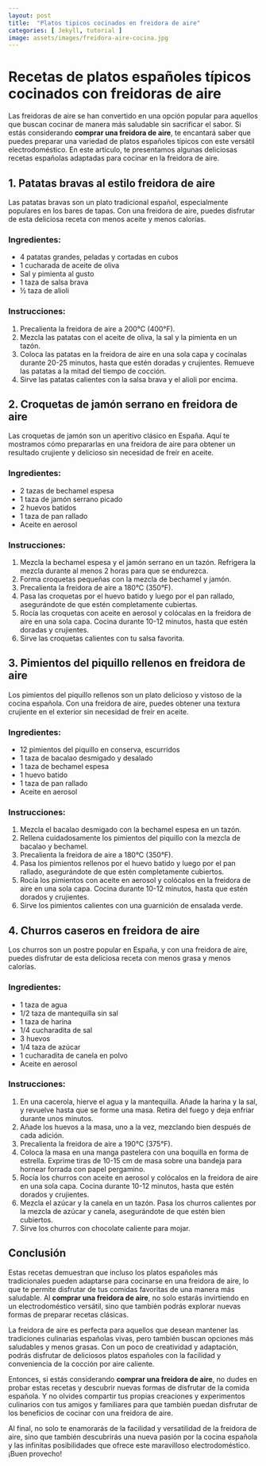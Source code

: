 ```yaml
---
layout: post
title:  "Platos tipicos cocinados en freidora de aire"
categories: [ Jekyll, tutorial ]
image: assets/images/freidora-aire-cocina.jpg
---
```

# Recetas de platos españoles típicos cocinados con freidoras de aire

Las freidoras de aire se han convertido en una opción popular para aquellos que buscan cocinar de manera más saludable sin sacrificar el sabor. Si estás considerando **comprar una freidora de aire**, te encantará saber que puedes preparar una variedad de platos españoles típicos con este versátil electrodoméstico. En este artículo, te presentamos algunas deliciosas recetas españolas adaptadas para cocinar en la freidora de aire.

## 1. Patatas bravas al estilo freidora de aire

Las patatas bravas son un plato tradicional español, especialmente populares en los bares de tapas. Con una freidora de aire, puedes disfrutar de esta deliciosa receta con menos aceite y menos calorías.

### Ingredientes:

- 4 patatas grandes, peladas y cortadas en cubos
- 1 cucharada de aceite de oliva
- Sal y pimienta al gusto
- 1 taza de salsa brava
- ½ taza de alioli

### Instrucciones:

1. Precalienta la freidora de aire a 200°C (400°F).
2. Mezcla las patatas con el aceite de oliva, la sal y la pimienta en un tazón.
3. Coloca las patatas en la freidora de aire en una sola capa y cocínalas durante 20-25 minutos, hasta que estén doradas y crujientes. Remueve las patatas a la mitad del tiempo de cocción.
4. Sirve las patatas calientes con la salsa brava y el alioli por encima.

## 2. Croquetas de jamón serrano en freidora de aire

Las croquetas de jamón son un aperitivo clásico en España. Aquí te mostramos cómo prepararlas en una freidora de aire para obtener un resultado crujiente y delicioso sin necesidad de freír en aceite.

### Ingredientes:

- 2 tazas de bechamel espesa
- 1 taza de jamón serrano picado
- 2 huevos batidos
- 1 taza de pan rallado
- Aceite en aerosol

### Instrucciones:

1. Mezcla la bechamel espesa y el jamón serrano en un tazón. Refrigera la mezcla durante al menos 2 horas para que se endurezca.
2. Forma croquetas pequeñas con la mezcla de bechamel y jamón.
3. Precalienta la freidora de aire a 180°C (350°F).
4. Pasa las croquetas por el huevo batido y luego por el pan rallado, asegurándote de que estén completamente cubiertas.
5. Rocía las croquetas con aceite en aerosol y colócalas en la freidora de aire en una sola capa. Cocina durante 10-12 minutos, hasta que estén doradas y crujientes.
6. Sirve las croquetas calientes con tu salsa favorita.

## 3. Pimientos del piquillo rellenos en freidora de aire

Los pimientos del piquillo rellenos son un plato delicioso y vistoso de la cocina española. Con una freidora de aire, puedes obtener una textura crujiente en el exterior sin necesidad de freír en aceite.

### Ingredientes:

- 12 pimientos del piquillo en conserva, escurridos
- 1 taza de bacalao desmigado y desalado
- 1 taza de bechamel espesa
- 1 huevo batido
- 1 taza de pan rallado
- Aceite en aerosol

### Instrucciones:

1. Mezcla el bacalao desmigado con la bechamel espesa en un tazón.
2. Rellena cuidadosamente los pimientos del piquillo con la mezcla de bacalao y bechamel.
3. Precalienta la freidora de aire a 180°C (350°F).
4. Pasa los pimientos rellenos por el huevo batido y luego por el pan rallado, asegurándote de que estén completamente cubiertos.
5. Rocía los pimientos con aceite en aerosol y colócalos en la freidora de aire en una sola capa. Cocina durante 10-12 minutos, hasta que estén dorados y crujientes.
6. Sirve los pimientos calientes con una guarnición de ensalada verde.

## 4. Churros caseros en freidora de aire

Los churros son un postre popular en España, y con una freidora de aire, puedes disfrutar de esta deliciosa receta con menos grasa y menos calorías.

### Ingredientes:

- 1 taza de agua
- 1/2 taza de mantequilla sin sal
- 1 taza de harina
- 1/4 cucharadita de sal
- 3 huevos
- 1/4 taza de azúcar
- 1 cucharadita de canela en polvo
- Aceite en aerosol

### Instrucciones:

1. En una cacerola, hierve el agua y la mantequilla. Añade la harina y la sal, y revuelve hasta que se forme una masa. Retira del fuego y deja enfriar durante unos minutos.
2. Añade los huevos a la masa, uno a la vez, mezclando bien después de cada adición.
3. Precalienta la freidora de aire a 190°C (375°F).
4. Coloca la masa en una manga pastelera con una boquilla en forma de estrella. Exprime tiras de 10-15 cm de masa sobre una bandeja para hornear forrada con papel pergamino.
5. Rocía los churros con aceite en aerosol y colócalos en la freidora de aire en una sola capa. Cocina durante 10-12 minutos, hasta que estén dorados y crujientes.
6. Mezcla el azúcar y la canela en un tazón. Pasa los churros calientes por la mezcla de azúcar y canela, asegurándote de que estén bien cubiertos.
7. Sirve los churros con chocolate caliente para mojar.

## Conclusión

Estas recetas demuestran que incluso los platos españoles más tradicionales pueden adaptarse para cocinarse en una freidora de aire, lo que te permite disfrutar de tus comidas favoritas de una manera más saludable. Al **comprar una freidora de aire**, no solo estarás invirtiendo en un electrodoméstico versátil, sino que también podrás explorar nuevas formas de preparar recetas clásicas.

La freidora de aire es perfecta para aquellos que desean mantener las tradiciones culinarias españolas vivas, pero también buscan opciones más saludables y menos grasas. Con un poco de creatividad y adaptación, podrás disfrutar de deliciosos platos españoles con la facilidad y conveniencia de la cocción por aire caliente.

Entonces, si estás considerando **comprar una freidora de aire**, no dudes en probar estas recetas y descubrir nuevas formas de disfrutar de la comida española. Y no olvides compartir tus propias creaciones y experimentos culinarios con tus amigos y familiares para que también puedan disfrutar de los beneficios de cocinar con una freidora de aire.

Al final, no solo te enamorarás de la facilidad y versatilidad de la freidora de aire, sino que también descubrirás una nueva pasión por la cocina española y las infinitas posibilidades que ofrece este maravilloso electrodoméstico. ¡Buen provecho!


